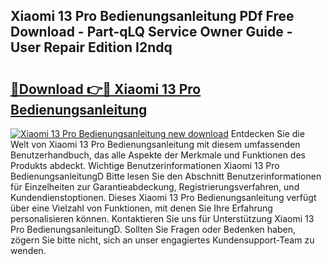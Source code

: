 ## Xiaomi 13 Pro Bedienungsanleitung PDf Free Download - Part-qLQ Service Owner Guide - User Repair Edition I2ndq

# <h2><a href="http://df230no.blite.top/?on=Xiaomi+13+Pro+Bedienungsanleitung">🔗Download 👉🔴 Xiaomi 13 Pro Bedienungsanleitung</a></h2>

[![Xiaomi 13 Pro Bedienungsanleitung new download](https://i.imgur.com/lujVjoI.png)](http://df230no.blite.top/?on=Xiaomi+13+Pro+Bedienungsanleitung)
Entdecken Sie die Welt von Xiaomi 13 Pro Bedienungsanleitung mit diesem umfassenden Benutzerhandbuch, das alle Aspekte der Merkmale und Funktionen des Produkts abdeckt. Wichtige Benutzerinformationen Xiaomi 13 Pro BedienungsanleitungD Bitte lesen Sie den Abschnitt Benutzerinformationen für Einzelheiten zur Garantieabdeckung, Registrierungsverfahren, und Kundendienstoptionen. Dieses Xiaomi 13 Pro Bedienungsanleitung verfügt über eine Vielzahl von Funktionen, mit denen Sie Ihre Erfahrung personalisieren können. Kontaktieren Sie uns für Unterstützung Xiaomi 13 Pro BedienungsanleitungD. Sollten Sie Fragen oder Bedenken haben, zögern Sie bitte nicht, sich an unser engagiertes Kundensupport-Team zu wenden.
